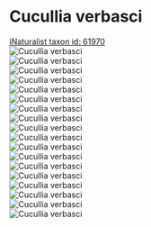
Cucullia verbasci
=================
  
[iNaturalist taxon id: 61970](https://www.inaturalist.org/taxa/61970)  
![Cucullia verbasci](https://inaturalist-open-data.s3.amazonaws.com/photos/205193230/medium.jpg)  
![Cucullia verbasci](https://inaturalist-open-data.s3.amazonaws.com/photos/205193263/medium.jpg)  
![Cucullia verbasci](https://inaturalist-open-data.s3.amazonaws.com/photos/205193291/medium.jpg)  
![Cucullia verbasci](https://inaturalist-open-data.s3.amazonaws.com/photos/19525952/medium.jpg)  
![Cucullia verbasci](https://inaturalist-open-data.s3.amazonaws.com/photos/19430910/medium.jpg)  
![Cucullia verbasci](https://inaturalist-open-data.s3.amazonaws.com/photos/19430908/medium.jpg)  
![Cucullia verbasci](https://inaturalist-open-data.s3.amazonaws.com/photos/205193230/medium.jpg)  
![Cucullia verbasci](https://inaturalist-open-data.s3.amazonaws.com/photos/205193263/medium.jpg)  
![Cucullia verbasci](https://inaturalist-open-data.s3.amazonaws.com/photos/205193291/medium.jpg)  
![Cucullia verbasci](https://inaturalist-open-data.s3.amazonaws.com/photos/19525952/medium.jpg)  
![Cucullia verbasci](https://inaturalist-open-data.s3.amazonaws.com/photos/19430910/medium.jpg)  
![Cucullia verbasci](https://inaturalist-open-data.s3.amazonaws.com/photos/19430908/medium.jpg)  
![Cucullia verbasci](https://inaturalist-open-data.s3.amazonaws.com/photos/205193230/medium.jpg)  
![Cucullia verbasci](https://inaturalist-open-data.s3.amazonaws.com/photos/205193263/medium.jpg)  
![Cucullia verbasci](https://inaturalist-open-data.s3.amazonaws.com/photos/205193291/medium.jpg)  
![Cucullia verbasci](https://inaturalist-open-data.s3.amazonaws.com/photos/19525952/medium.jpg)  
![Cucullia verbasci](https://inaturalist-open-data.s3.amazonaws.com/photos/19430910/medium.jpg)  
![Cucullia verbasci](https://inaturalist-open-data.s3.amazonaws.com/photos/19430908/medium.jpg)